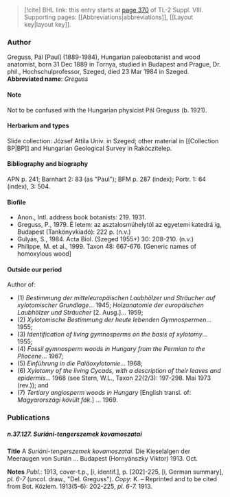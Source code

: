 > [!cite] BHL link: this entry starts at [page 370](https://www.biodiversitylibrary.org/page/33258848) of TL-2 Suppl. VIII.
> Supporting pages: [[Abbreviations|abbreviations]], [[Layout key|layout key]].

### Author

Greguss, Pál \[Paul\] (1889-1984), Hungarian paleobotanist and wood anatomist, born 31 Dec 1889 in Tornya, studied in Budapest and Prague, Dr. phil., Hochschulprofessor, Szeged, died 23 Mar 1984 in Szeged. 
**Abbreviated name**: *Greguss*

#### Note

Not to be confused with the Hungarian physicist Pál Greguss (b. 1921).

#### Herbarium and types

Slide collection: József Attila Univ. in Szeged; other material in [[Collection BP|BP]] and Hungarian Geological Survey in Rakóczitelep.

#### Bibliography and biography

APN p. 241; Barnhart 2: 83 (as "Paul"); BFM p. 287 (index); Portr. 1: 64 (index), 3: 504.

#### Biofile

- Anon., Intl. address book botanists: 219. 1931.
- Greguss, P., 1979. É letem: az asztalosmúhelytól az egyetemi katedrá ig, Budapest (Tankönyvkiadó): 222 p. (n.v.)
- Gulyás, S., 1984. Acta Biol. (Szeged 1955+) 30: 208-210. (n.v.)
- Philippe, M. et al., 1999. Taxon 48: 667-676. \[Generic names of homoxylous wood\]

#### Outside our period

Author of:
- (1) *Bestimmung der mitteleuropäischen Laubhölzer und Sträucher auf xylotomischer Grundlage*... 1945; *Holzanatomie der europäischen Laubhölzer und Sträucher* \[2. Ausg.\]... 1959;
- (2) *Xylotomische Bestimmung der heute lebenden Gymnospermen*... 1955;
- (3) *Identification of living gymnosperms on the basis of xylotomy*... 1955;
- (4) *Fossil gymnosperm woods in Hungary from the Permian to the Pliocene*... 1967;
- (5) *Einführung in die Paläoxylotomie*... 1968;
- (6) *Xylotomy of the living Cycads, with a description of their leaves and epidermis*... 1968 (see Stern, W.L., Taxon 22(2/3): 197-298. Mai 1973 (rev.)); and
- (7) *Tertiary angiosperm woods in Hungary* \[English transl. of: *Magyarországi kövült fák*.\] ... 1969.

### Publications

##### n.37.127. Suriáni-tengerszemek kovamoszatai

**Title**
A *Suriáni-tengerszemek kovamoszatai*. Die Kieselalgen der Meeraugen von Surián ... Budapest (Hornyánszky Viktor) 1913. Oct.

**Notes**
*Publ*.: 1913, cover-t.p., \[i, identif.\], p. \[202\]-225, \[i, German summary\], *pl. 6-7* (uncol. draw., "Del. Greguss"). *Copy*: K. – Reprinted and to be cited from Bot. Közlem. 1913(5-6): 202-225, *pl. 6-7.* 1913.

